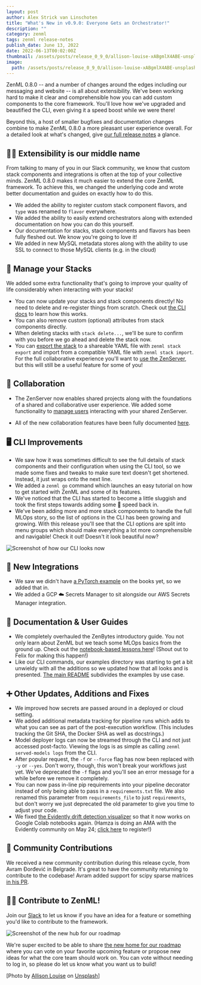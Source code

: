 ```yaml
---
layout: post
author: Alex Strick van Linschoten
title: "What's New in v0.9.0: Everyone Gets an Orchestrator!"
description: ""
category: zenml
tags: zenml release-notes
publish_date: June 13, 2022
date: 2022-06-13T00:02:00Z
thumbnail: /assets/posts/release_0_9_0/allison-louise-xABgmlX4ABE-unsplash.jpg
image:
  path: /assets/posts/release_0_9_0/allison-louise-xABgmlX4ABE-unsplash.jpg
---
```


ZenML 0.8.0 -- and a number of changes around the edges including our messaging
and website -- is all about extensibility. We've been working hard to make it
clear and comprehensible how you can add custom components to the core
framework. You'll love how we've upgraded and beautified the CLI, even giving it
a speed boost while we were there!

Beyond this, a host of smaller bugfixes and documentation changes combine to
make ZenML 0.8.0 a more pleasant user experience overall. For a detailed look at
what's changed, give [our full release
notes](https://github.com/zenml-io/zenml/releases/tag/0.8.0) a glance.

## 🧘‍♀️ Extensibility is our middle name

From talking to many of you in our Slack community, we know that custom stack
components and integrations is often at the top of your collective minds. ZenML
0.8.0 makes it much easier to extend the core ZenML framework. To achieve this,
we changed the underlying code and wrote better documentation and guides on
exactly how to do this.

* We added the ability to register custom stack component flavors, and `type`
  was renamed to `flavor` everywhere.
* We added the ability to easily extend orchestrators along with extended
  documentation on how you can do this yourself.
* Our documentation for stacks, stack components and flavors has been fully
  fleshed out. We know you're going to love it!
* We added in new MySQL metadata stores along with the ability to use SSL to
  connect to those MySQL clients (e.g. in the cloud)

## 🥞 Manage your Stacks

We added some extra functionality that's going to improve your quality of life
considerably when interacting with your stacks!

- You can now update your stacks and stack components directly! No need to
  delete and re-register things from scratch. Check out [the CLI
  docs](https://apidocs.zenml.io/0.8.0/cli/) to learn how this works.
- You can also remove custom (optional) attributes from stack components
  directly.
- When deleting stacks with `stack delete...`, we'll be sure to confirm with you
  before we go ahead and delete the stack now.
- You can [export the stack](https://docs.zenml.io/collaborate/stack-export) to
  a shareable YAML file with `zenml stack export` and import from a compatible
  YAML file with `zenml stack import`. For the full collaborative experience
  you'll want to [use the
  ZenServer](https://docs.zenml.io/collaborate/zenml-server), but this will
  still be a useful feature for some of you!

## 👭 Collaboration

* The ZenServer now enables shared projects along with the foundations of a
  shared and collaborative user experience. We added some functionality to
  [manage
  users](https://docs.zenml.io/collaborate/zenml-server#zenserver-user-management)
  interacting with your shared ZenServer.
- All of the new collaboration features have been fully documented
  [here](https://docs.zenml.io/collaborate/collaborate).

## 🖥 CLI Improvements

- We saw how it was sometimes difficult to see the full details of stack
  components and their configuration when using the CLI tool, so we made some
  fixes and tweaks to make sure text doesn't get shortened. Instead, it just
  wraps onto the next line.
- We added a `zenml go` command which launches an easy tutorial on how to get
  started with ZenML and some of its features.
- We've noticed that the CLI has started to become a little sluggish and took
  the first steps towards adding some 🚄 speed back in.
- We've been adding more and more stack components to handle the full MLOps
  story, so the list of options in the CLI has been growing and growing. With
  this release you'll see that the CLI options are split into menu groups which
  should make everything a lot more comprehensible and navigable! Check it out!
  Doesn't it look beautiful now?

![Screenshot of how our CLI looks
now](../assets/posts/release_0_8_0/zenml-cli.png)

## 🚀 New Integrations

- We saw we didn't have [a PyTorch
  example](https://github.com/zenml-io/zenml/tree/main/examples/pytorch) on the
  books yet, so we added that in.
- We added a GCP ☁️ Secrets Manager to sit alongside our AWS Secrets Manager
  integration.

## 📖 Documentation & User Guides

- We completely overhauled the ZenBytes introductory guide. You not only learn
  about ZenML but we teach some MLOps basics from the ground up. Check out the
  [notebook-based lessons here](https://github.com/zenml-io/zenbytes)! (Shout
  out to Felix for making this happen!)
- Like our CLI commands, our examples directory was starting to get a bit
  unwieldy with all the additions so we updated how that all looks and is
  presented. [The main
  README](https://github.com/zenml-io/zenml/tree/main/examples) subdivides the
  examples by use case.

## ➕ Other Updates, Additions and Fixes

- We improved how secrets are passed around in a deployed or cloud setting.
- We added additional metadata tracking for pipeline runs which adds to what you
  can see as part of the post-execution workflow. (This includes tracking the
  Git SHA, the Docker SHA as well as docstrings.)
- Model deployer logs can now be streamed through the CLI and not just accessed
  post-facto. Viewing the logs is as simple as calling `zenml served-models
  logs` from the CLI.
- After popular request, the `-f` or `--force` flag has now been replaced with
  `-y` or `--yes`. Don't worry, though, this won't break your workflows just
  yet. We've deprecated the `-f` flags and you'll see an error message for a
  while before we remove it completely.
- You can now pass in-line pip requirements into your pipeline decorator instead
  of only being able to pass in a `requirements.txt` file. We also renamed this
  parameter from `requirements_file` to just `requirements`, but don't worry we
  just deprecated the old parameter to give you time to adjust your code.
- We fixed [the Evidently drift detection
  visualizer](https://github.com/zenml-io/zenml/tree/main/examples/evidently_drift_detection)
  so that it now works on Google Colab notebooks again. (Hamza is doing an AMA
  with the Evidently community on May 24; [click
  here](https://www.eventbrite.co.uk/e/ama-whamza-tahir-co-founder-zenml-tickets-336732525047)
  to register!)

## 🙌 Community Contributions

We received a new community contribution during this release cycle, from Avram
Ðorđević in Belgrade. It's great to have the community returning to contribute
to the codebase! Avram added support for scipy sparse matrices [in his
PR](https://github.com/zenml-io/zenml/pull/534).

## 👩‍💻 Contribute to ZenML!

Join our [Slack](https://zenml.io/slack-invite/) to let us know if you have an
idea for a feature or something you'd like to contribute to the framework.

![Screenshot of the new hub for our
roadmap](../assets/posts/release_0_8_0/roadmap.png)

We're super excited to be able to share [the new home for our
roadmap](https://zenml.io/roadmap) where you can vote on your favorite upcoming
feature or propose new ideas for what the core team should work on. You can vote
without needing to log in, so please do let us know what you want us to build!

[Photo by <a href="https://unsplash.com/@allisonh328">Allison Louise</a> on <a href="https://unsplash.com/photos/xABgmlX4ABE">Unsplash</a>]
